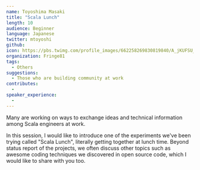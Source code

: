 ```yaml
---
name: Toyoshima Masaki
title: "Scala Lunch"
length: 10
audience: Beginner
language: Japanese
twitter: mtoyoshi
github: 
icon: https://pbs.twimg.com/profile_images/662258269830819840/A_jKUFSU_400x400.png
organization: Fringe81
tags:
  - Others
suggestions:
  - Those who are building community at work
contributes:
  - 
speaker_experience:
  - 
---
```

Many are working on ways to exchange ideas and technical information among Scala engineers at work.

In this session, I would like to introduce one of the experiments we've been trying called "Scala Lunch", literally getting together at lunch time. Beyond status report of the projects, we often discuss other topics such as awesome coding techniques we discovered in open source code, which I would like to share with you too.
